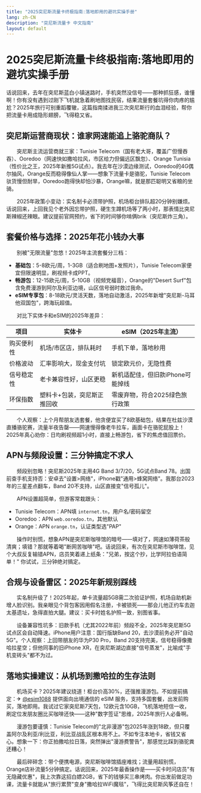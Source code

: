 ```yaml
---
title: "2025突尼斯流量卡终极指南:落地即用的避坑实操手册"
lang: zh-CN
description: "突尼斯流量卡 中文指南"
layout: default
---
```

# 2025突尼斯流量卡终极指南:落地即用的避坑实操手册

话说回来，去年在突尼斯蓝白小镇迷路时，手机突然没信号——那种抓狂感，谁懂啊！你有没有遇到过刚下飞机就急着刷地图找民宿，结果流量套餐坑得你肉疼的尴尬？2025年旅行可别重蹈覆辙，这篇指南揉进我三次突尼斯行的血泪经验，帮你把流量卡用成隐形翅膀，飞得稳又省。

## 突尼斯运营商现状：谁家网速能追上骆驼商队？

　　突尼斯主流运营商就三家：Tunisie Telecom（国有老大哥，覆盖广但慢吞吞）、Ooredoo（网速快如撒哈拉风，市区给力但偏远区飘忽）、Orange Tunisia（性价比之王，2025年新推5G试点）。我去年在沙漠边缘测试，Ooredoo的4G偶尔抽风，Orange反而稳得像仙人掌——想象下流量卡是骆驼，Tunisie Telecom驮货慢但耐旱，Ooredoo跑得快却怕沙暴，Orange嘛，就是那匹聪明又省粮的坐骑。

　　2025年政策小变动：实名制卡必须带护照，机场柜台排队超20分钟别嫌烦。话说回来，上回我见个老外因忘带护照，硬生生蹲机场等了两小时，那表情比突尼斯辣椒还辣眼。建议提前官网预约，省下的时间够你啃俩brik（突尼斯炸三角）。

## 套餐价格与选择：2025年花小钱办大事

　　别被"无限流量"忽悠！2025年主流套餐分三档：
- **基础包**：5-8欧元/周，1-3GB（适合刷地图+发照片），Tunisie Telecom家便宜但限速明显，刷视频卡成PPT。
- **畅游包**：12-15欧元/周，5-10GB（视频党福音），Orange的"Desert Surf"包含免费漫游到阿尔及利亚边境，山区信号弱时救过我命。
- **eSIM专享包**：8-18欧元/灵活天数，落地自动激活，2025年新增"突尼斯-马耳他双国包"，跨海玩超值。

　　对比下实体卡和eSIM的2025年差异：

| 项目          | 实体卡                     | eSIM（2025年主流）         |
|---------------|---------------------------|--------------------------|
| 购买便利性    | 机场/市区店，排队耗时      | 手机下单，落地秒用        |
| 价格波动      | 汇率影响大，现金支付坑      | 锁定欧元价，无隐性费      |
| 信号稳定性    | 老卡兼容性好，山区更稳      | 新机适配佳，但旧款iPhone可能掉线 |
| 环保指数      | 塑料卡+包装，突尼斯正推回收 | 零废弃物，符合2025绿色旅行政策 |

　　个人观察：上个月帮朋友选套餐，他贪便宜买了8欧基础包，结果在杜兹沙漠直播骆驼赛，流量半夜告罄——网速慢得像老牛拉车，画面卡在骆驼屁股上！2025年真心劝你：日均刷视频超1小时，直接上畅游包，省下的焦虑值回票价。

## APN与频段设置：三分钟搞定不求人

　　频段别忽略！突尼斯2025年主用4G Band 3/7/20，5G试点Band 78。出国前查手机支持否：安卓去"设置>网络"，iPhone戳"通用>蜂窝网络"。我那台2023年的三星差点翻车，Band 20不支持，山区直接变"信号孤儿"。

　　APN设置超简单，但游客常栽跟头：
- Tunisie Telecom：APN填 `internet.tn`，用户名/密码留空
- Ooredoo：APN `web.ooredoo.tn`，其他默认
- Orange：APN `orange.tn`，认证类型选"PAP"

　　操作时别慌，想象APN是突尼斯咖啡馆的暗号——填对了，网速如薄荷茶般清爽；填错？那就等着喝"断网苦咖啡"吧。话说回来，有次在突尼斯市咖啡馆，见个大叔反复输错APN，店员笑着递上纸条："兄弟，按这个抄，比学阿拉伯语简单！" 你试试，三分钟绝对搞定。

## 合规与设备雷区：2025年新规别踩线

　　实名制升级了！2025年起，单卡流量超5GB需二次验证护照，机场自助机新增人脸识别。我亲眼见个背包客因用假名注册，卡被锁死——那会儿他正约车去迦太基遗址，急得直拍大腿。建议：买卡时姓名护照一致，别图省事。

　　设备兼容性坑多：旧款手机（尤其2022年前）频段不全，2025年突尼斯5G试点区会自动降速。iPhone用户注意：国行版缺Band 20，去沙漠前务必开"自动5G"。个人观察：上回带朋友的华为P30 Pro，Band 20支持完美，信号稳得像撒哈拉星空；但他同事的旧iPhone XR，在突尼斯湖边直接"信号蒸发"，比喻成"手机变砖头"都不为过。

## 落地实操建议：从机场到撒哈拉的生存法则

　　机场买卡？2025年建议绕道！柜台价高30%，还强推漫游包。不如提前搞定：✈ [@esim1088](https://t.me/s/esim1088) 提供面向出境通信的 eSIM 服务，支持多国套餐，出发前购买，落地即用。我试过它家突尼斯7天包，12欧元含10GB，飞机落地短信一收，刷定位发朋友圈比买咖啡还快——这种"数字签证"思维，2025年旅行人必备啊。

　　漫游包要谨慎：Tunisie Telecom的"北非漫游"包2025年涨到18欧，但只覆盖阿尔及利亚/利比亚，利比亚战乱区根本用不上。不如专注本地卡，省钱又省心。想象一下：你正拍撒哈拉日落，突然弹出"漫游费警告"，那感觉比踩到骆驼粪还糟心！

　　最后碎碎念：带个便携电源，突尼斯咖啡馆插座难找；流量用超别慌，Orange店补流量5分钟搞定。话说回来，2025年最香操作是——买卡时问店员"有无隐藏优惠"，我上次靠这招白嫖2GB，省下的钱够买三串烤肉。你出发前做足功课，流量卡就能从"旅行累赘"变身"撒哈拉WiFi魔毯"，飞得比突尼斯风筝还自在！